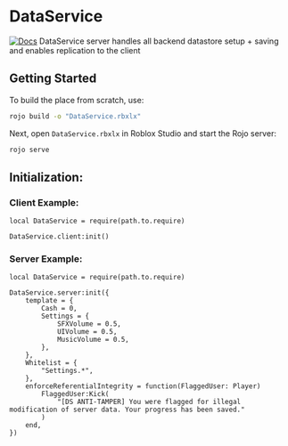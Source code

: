 # DataService
[![Docs](https://img.shields.io/badge/docs-website-green.svg)](https://qxshio.github.io/DataService)
DataService server handles all backend datastore setup + saving and enables replication to the client

## Getting Started
To build the place from scratch, use:

```bash
rojo build -o "DataService.rbxlx"
```

Next, open `DataService.rbxlx` in Roblox Studio and start the Rojo server:

```bash
rojo serve
```

## Initialization:
### Client Example:
```luau
local DataService = require(path.to.require)

DataService.client:init()
```
### Server Example:
```luau
local DataService = require(path.to.require)

DataService.server:init({
	template = {
		Cash = 0,
		Settings = {
			SFXVolume = 0.5,
			UIVolume = 0.5,
			MusicVolume = 0.5,
		},
	},
	Whitelist = {
		"Settings.*",
	},
	enforceReferentialIntegrity = function(FlaggedUser: Player)
		FlaggedUser:Kick(
			"[DS ANTI-TAMPER] You were flagged for illegal modification of server data. Your progress has been saved."
		)
	end,
})
```
